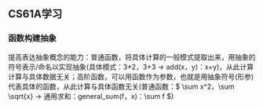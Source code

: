## CS61A学习
### 函数构建抽象
提高表达抽象概念的能力：普通函数，将具体计算的一般模式提取出来，用抽象的符号表示/命名以实现抽象(具体模式：3+2，3+3 -> add(x，y)：x+y)，从此计算计算与具体数据无关；高阶函数，可以用函数作为参数，也就是用抽象符号(形参)代表具体的函数，从此计算与具体函数无关(普通函数：$ \sum x^2，\sum \sqrt{x} -> 通用求和：general_sum(f，x)：\sum f $)
